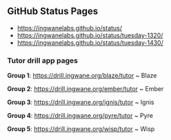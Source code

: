 ## GitHub Status Pages

- https://ingwanelabs.github.io/status/
- https://ingwanelabs.github.io/status/tuesday-1320/
- https://ingwanelabs.github.io/status/tuesday-1430/

### Tutor drill app pages

**Group 1**: https://drill.ingwane.org/blaze/tutor ~ Blaze

**Group 2**: https://drill.ingwane.org/ember/tutor ~ Ember

**Group 3**: https://drill.ingwane.org/ignis/tutor ~ Ignis

**Group 4**: https://drill.ingwane.org/pyre/tutor ~ Pyre

**Group 5**: https://drill.ingwane.org/wisp/tutor ~ Wisp
